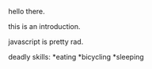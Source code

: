 hello there.

this is an introduction.

javascript is pretty rad.

deadly skills:
*eating
*bicycling
*sleeping